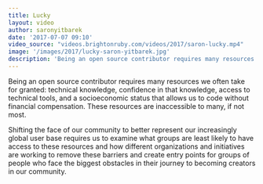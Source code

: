 ```yaml
---
title: Lucky
layout: video
author: saronyitbarek
date: '2017-07-07 09:10'
video_source: "videos.brightonruby.com/videos/2017/saron-lucky.mp4"
image: '/images/2017/lucky-saron-yitbarek.jpg'
description: 'Being an open source contributor requires many resources we often take for granted: technical knowledge, confidence in that knowledge, access to technical tools, and a socioeconomic status that allows us to code without financial compensation. These resources are inaccessible to many, if not most.'
---
```


Being an open source contributor requires many resources we often take for granted: technical knowledge, confidence in that knowledge, access to technical tools, and a socioeconomic status that allows us to code without financial compensation. These resources are inaccessible to many, if not most.

Shifting the face of our community to better represent our increasingly global user base requires us to examine what groups are least likely to have access to these resources and how different organizations and initiatives are working to remove these barriers and create entry points for groups of people who face the biggest obstacles in their journey to becoming creators in our community.
